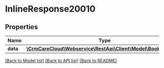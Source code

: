 # InlineResponse20010

## Properties
Name | Type | Description | Notes
------------ | ------------- | ------------- | -------------
**data** | [**\CrmCareCloud\Webservice\RestApi\Client\Model\BookingStatus**](BookingStatus.md) |  | [optional] 

[[Back to Model list]](../../README.md#documentation-for-models) [[Back to API list]](../../README.md#documentation-for-api-endpoints) [[Back to README]](../../README.md)

